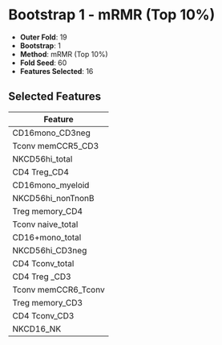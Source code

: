 # Bootstrap 1 - mRMR (Top 10%)

- **Outer Fold**: 19
- **Bootstrap**: 1
- **Method**: mRMR (Top 10%)
- **Fold Seed**: 60
- **Features Selected**: 16

## Selected Features

| Feature |
|---------|
| CD16mono_CD3neg |
| Tconv memCCR5_CD3 |
| NKCD56hi_total |
| CD4 Treg_CD4 |
| CD16mono_myeloid |
| NKCD56hi_nonTnonB |
| Treg memory_CD4 |
| Tconv naive_total |
| CD16+mono_total |
| NKCD56hi_CD3neg |
| CD4 Tconv_total |
| CD4 Treg _CD3 |
| Tconv memCCR6_Tconv |
| Treg memory_CD3 |
| CD4 Tconv_CD3 |
| NKCD16_NK |

